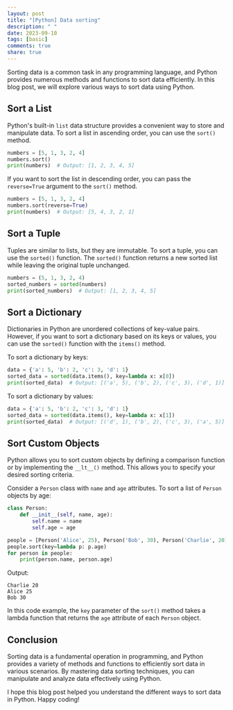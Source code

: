 ```yaml
---
layout: post
title: "[Python] Data sorting"
description: " "
date: 2023-09-10
tags: [basic]
comments: true
share: true
---
```


Sorting data is a common task in any programming language, and Python provides numerous methods and functions to sort data efficiently. In this blog post, we will explore various ways to sort data using Python.

## Sort a List

Python's built-in `list` data structure provides a convenient way to store and manipulate data. To sort a list in ascending order, you can use the `sort()` method.

```python
numbers = [5, 1, 3, 2, 4]
numbers.sort()
print(numbers)  # Output: [1, 2, 3, 4, 5]
```

If you want to sort the list in descending order, you can pass the `reverse=True` argument to the `sort()` method.

```python
numbers = [5, 1, 3, 2, 4]
numbers.sort(reverse=True)
print(numbers)  # Output: [5, 4, 3, 2, 1]
```

## Sort a Tuple

Tuples are similar to lists, but they are immutable. To sort a tuple, you can use the `sorted()` function. The `sorted()` function returns a new sorted list while leaving the original tuple unchanged.

```python
numbers = (5, 1, 3, 2, 4)
sorted_numbers = sorted(numbers)
print(sorted_numbers)  # Output: [1, 2, 3, 4, 5]
```

## Sort a Dictionary

Dictionaries in Python are unordered collections of key-value pairs. However, if you want to sort a dictionary based on its keys or values, you can use the `sorted()` function with the `items()` method.

To sort a dictionary by keys:

```python
data = {'a': 5, 'b': 2, 'c': 3, 'd': 1}
sorted_data = sorted(data.items(), key=lambda x: x[0])
print(sorted_data)  # Output: [('a', 5), ('b', 2), ('c', 3), ('d', 1)]
```

To sort a dictionary by values:

```python
data = {'a': 5, 'b': 2, 'c': 3, 'd': 1}
sorted_data = sorted(data.items(), key=lambda x: x[1])
print(sorted_data)  # Output: [('d', 1), ('b', 2), ('c', 3), ('a', 5)]
```

## Sort Custom Objects

Python allows you to sort custom objects by defining a comparison function or by implementing the `__lt__()` method. This allows you to specify your desired sorting criteria.

Consider a `Person` class with `name` and `age` attributes. To sort a list of `Person` objects by age:

```python
class Person:
    def __init__(self, name, age):
        self.name = name
        self.age = age

people = [Person('Alice', 25), Person('Bob', 30), Person('Charlie', 20)]
people.sort(key=lambda p: p.age)
for person in people:
    print(person.name, person.age)
```

Output:

```
Charlie 20
Alice 25
Bob 30
```

In this code example, the `key` parameter of the `sort()` method takes a lambda function that returns the `age` attribute of each `Person` object. 

## Conclusion

Sorting data is a fundamental operation in programming, and Python provides a variety of methods and functions to efficiently sort data in various scenarios. By mastering data sorting techniques, you can manipulate and analyze data effectively using Python.

I hope this blog post helped you understand the different ways to sort data in Python. Happy coding!